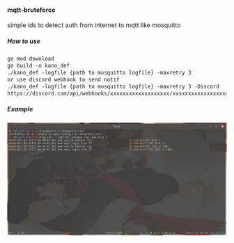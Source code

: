 #### mqtt-bruteforce

simple ids to detect auth from internet to mqtt like mosquitto  

##### How to use

```
go mod download
go build -o kano_def
./kano_def -logfile {path to mosquitto logfile} -maxretry 3
or use discord webhook to send notif
./kano_def -logfile {path to mosquitto logfile} -maxretry 3 -Discord https://discord.com/api/webhooks/xxxxxxxxxxxxxxxxxxx/xxxxxxxxxxxxxxxxxxx
```

##### Example
<p align="center">
  <img src="https://raw.githubusercontent.com/JustHumanz/simpe-mqtt-ids/master/img.png" alt="Setup"/>
</p>  
